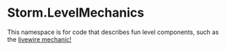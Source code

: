 # Storm.LevelMechanics 
This namespace is for code that describes fun level components, such as the [livewire mechanic!](https://github.com/hiltonjp/journey/tree/master/Assets/Production/0_Code/Storm/LevelMechanics/LiveWire)

